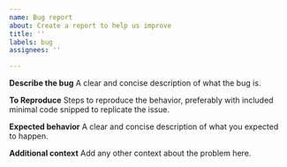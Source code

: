 ```yaml
---
name: Bug report
about: Create a report to help us improve
title: ''
labels: bug
assignees: ''

---
```


**Describe the bug**
A clear and concise description of what the bug is.

**To Reproduce**
Steps to reproduce the behavior, preferably with included minimal code snipped to replicate the issue. 

**Expected behavior**
A clear and concise description of what you expected to happen.

**Additional context**
Add any other context about the problem here.
